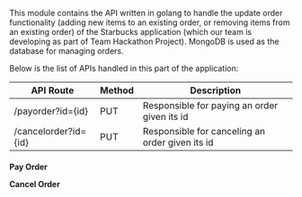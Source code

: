 This module contains the API written in golang to handle the update order functionality (adding new items to an existing order, or removing items from an existing order) of the Starbucks application (which our team is developing as part of Team Hackathon Project). MongoDB is used as the database for managing orders.

Below is the list of APIs handled in this part of the application:

| API Route           | Method           | Description                                                    |
| --------------------|------------------| ---------------------------------------------------------------|
| /payorder?id={id}  | PUT              | Responsible for paying an order given its id             |
| /cancelorder?id={id}  | PUT              | Responsible for canceling an order given its id             |


<h4>Pay Order

Cancel Order
